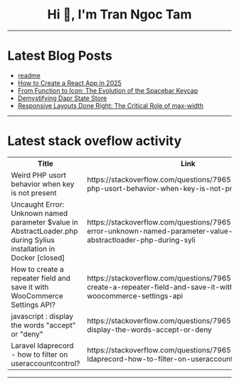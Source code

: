 <h1 align="center">Hi 👋, I'm Tran Ngoc Tam</h1>

---

# Latest Blog Posts 
<!-- BLOG-POST-LIST:START -->
- [readme](https://dev.to/armaankhan8270/readme-2fbd)
- [How to Create a React App in 2025](https://dev.to/tahmidbintaslim/how-to-create-a-react-app-in-2025-1kei)
- [From Function to Icon: The Evolution of the Spacebar Keycap](https://dev.to/mysticcoder/from-function-to-icon-the-evolution-of-the-spacebar-keycap-2iio)
- [Demystifying Dapr State Store](https://dev.to/sirivarma/demystifying-dapr-state-store-3ijh)
- [Responsive Layouts Done Right: The Critical Role of max-width](https://dev.to/trae_z/responsive-layouts-done-right-the-critical-role-of-max-width-8m6)
<!-- BLOG-POST-LIST:END -->

---

# Latest stack oveflow activity
<table>
  <tr><th>Title</th><th>Link</th></tr>
  <!-- STACKOVERFLOW:START --><tr><td>Weird PHP usort behavior when key is not present</td><td>https://stackoverflow.com/questions/79651966/weird-php-usort-behavior-when-key-is-not-present</td></tr><tr><td>Uncaught Error: Unknown named parameter $value in AbstractLoader.php during Sylius installation in Docker [closed]</td><td>https://stackoverflow.com/questions/79651881/uncaught-error-unknown-named-parameter-value-in-abstractloader-php-during-syli</td></tr><tr><td>How to create a repeater field and save it with WooCommerce Settings API?</td><td>https://stackoverflow.com/questions/79651755/how-to-create-a-repeater-field-and-save-it-with-woocommerce-settings-api</td></tr><tr><td>javascript : display the words &quot;accept&quot; or &quot;deny&quot;</td><td>https://stackoverflow.com/questions/79651734/javascript-display-the-words-accept-or-deny</td></tr><tr><td>Laravel ldaprecord - how to filter on useraccountcontrol?</td><td>https://stackoverflow.com/questions/79651640/laravel-ldaprecord-how-to-filter-on-useraccountcontrol</td></tr><!-- STACKOVERFLOW:END -->
</table>

---


